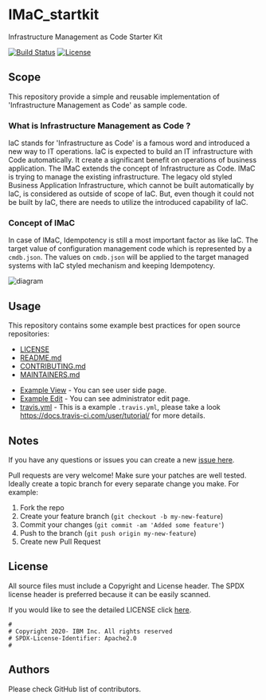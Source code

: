 <!-- This should be the location of the title of the repository, normally the short name -->
# IMaC_startkit
Infrastructure Management as Code Starter Kit

<!-- Build Status, is a great thing to have at the top of your repository, it shows that you take your CI/CD as first class citizens -->
[![Build Status](https://travis-ci.org/IBM/IMaC-startkit.svg?branch=master)](https://travis-ci.org/IBM/IMaC-startkit)
[![License](https://img.shields.io/badge/license-Apache%202.0-blue.svg)](https://opensource.org/licenses/Apache-2.0)

<!-- Not always needed, but a scope helps the user understand in a short sentance like below, why this repo exists -->
## Scope

This repository provide a simple and reusable implementation of 'Infrastructure Management as Code' as sample code.

### What is Infrastructure Management as Code ?

IaC stands for 'Infrastructure as Code' is a famous word and introduced a new way to IT operations. IaC is expected to build an IT infrastructure with Code automatically. It create a significant benefit on operations of business application. The IMaC extends the concept of Infrastructure as Code. IMaC is trying to manage the existing infrastructure. The legacy old styled Business Application Infrastructure, which cannot be built automatically by IaC, is considered as outside of scope of IaC. But, even though it could not be built by IaC, there are needs to utilize the introduced capability of IaC.

### Concept of IMaC

In case of IMaC, Idempotency is still a most important factor as like IaC. The target value of configuration management code which is represented by a `cmdb.json`. The values on `cmdb.json` will be applied to the target managed systems with IaC styled mechanism and keeping Idempotency.

![diagram](https://ibm.github.io/IMaC-startkit/IMaC_concept.png)

<!-- A more detailed Usage or detailed explaination of the repository here -->
## Usage

This repository contains some example best practices for open source repositories:

* [LICENSE](LICENSE)
* [README.md](README.md)
* [CONTRIBUTING.md](CONTRIBUTING.md)
* [MAINTAINERS.md](MAINTAINERS.md)
<!-- A Changelog allows you to track major changes and things that happen, https://github.com/github-changelog-generator/github-changelog-generator can help automate the process -->


<!-- The following are OPTIONAL, but strongly suggested to have in your repository. -->
* [Example View](https://ibm.github.io/IMaC-startkit/table.html) - You can see user side page.
* [Example Edit](https://ibm.github.io/IMaC-startkit/edit.html) - You can see administrator edit page.
* [travis.yml](.travis.yml) - This is a example `.travis.yml`, please take a look https://docs.travis-ci.com/user/tutorial/ for more details.


<!-- A notes section is useful for anything that isn't covered in the Usage or Scope. Like what we have below. -->
## Notes

<!-- Questions can be useful but optional, this gives you a place to say, "This is how to contact this project maintainers or create PRs -->
If you have any questions or issues you can create a new [issue here][issues].

Pull requests are very welcome! Make sure your patches are well tested.
Ideally create a topic branch for every separate change you make. For
example:

1. Fork the repo
2. Create your feature branch (`git checkout -b my-new-feature`)
3. Commit your changes (`git commit -am 'Added some feature'`)
4. Push to the branch (`git push origin my-new-feature`)
5. Create new Pull Request

## License

All source files must include a Copyright and License header. The SPDX license header is 
preferred because it can be easily scanned.

If you would like to see the detailed LICENSE click [here](LICENSE).

```text
#
# Copyright 2020- IBM Inc. All rights reserved
# SPDX-License-Identifier: Apache2.0
#
```
## Authors

Please check GitHub list of contributors.

[issues]: https://github.com/IBM/IMaC-startkit/issues/new
